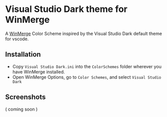 # Visual Studio Dark theme for WinMerge
A [WinMerge](https://winmerge.org/) Color Scheme inspired by the Visual Studio Dark default theme for vscode.

## Installation
- Copy `Visual Studio Dark.ini` into the `ColorSchemes` folder wherever you have WinMerge installed.
- Open WinMerge Options, go to `Color Schemes`, and select `Visual Studio Dark`

## Screenshots
( coming soon )
